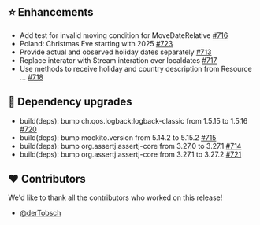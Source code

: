 ## ⭐ Enhancements

- Add test for invalid moving condition for MoveDateRelative [#716](https://github.com/focus-shift/jollyday/pull/716)
- Poland: Christmas Eve starting with 2025 [#723](https://github.com/focus-shift/jollyday/issues/723)
- Provide actual and observed holiday dates separately [#713](https://github.com/focus-shift/jollyday/issues/713)
- Replace interator with Stream interation over localdates [#717](https://github.com/focus-shift/jollyday/pull/717)
- Use methods to receive holiday and country description from Resource … [#718](https://github.com/focus-shift/jollyday/pull/718)

## 🔨 Dependency upgrades

- build(deps): bump ch.qos.logback:logback-classic from 1.5.15 to 1.5.16 [#720](https://github.com/focus-shift/jollyday/pull/720)
- build(deps): bump mockito.version from 5.14.2 to 5.15.2 [#715](https://github.com/focus-shift/jollyday/pull/715)
- build(deps): bump org.assertj:assertj-core from 3.27.0 to 3.27.1 [#714](https://github.com/focus-shift/jollyday/pull/714)
- build(deps): bump org.assertj:assertj-core from 3.27.1 to 3.27.2 [#721](https://github.com/focus-shift/jollyday/pull/721)

## ❤️ Contributors

We'd like to thank all the contributors who worked on this release!

- [@derTobsch](https://github.com/derTobsch)
